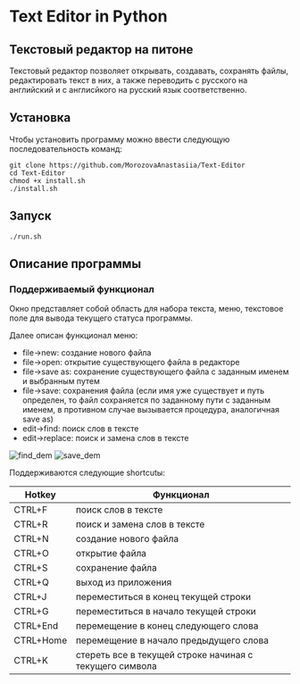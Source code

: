 # Text Editor in Python
## Текстовый редактор на питоне
Текстовый редактор позволяет открывать, создавать, сохранять файлы, редактировать текст в них, а также переводить с русского на английский и с англисйкого на русский язык соответственно.

## Установка
Чтобы установить программу можно ввести следующую последовательность команд:
```
git clone https://github.com/MorozovaAnastasiia/Text-Editor
cd Text-Editor
chmod +x install.sh
./install.sh
```
## Запуск
```
./run.sh
```
## Описание программы
### Поддерживаемый функционал
Окно представляет собой область для набора текста, меню, текстовое поле для вывода текущего статуса программы. 

Далее описан функционал меню:
- file->new: создание нового файла
- file->open: открытие существующего файла в редакторе
- file->save as: сохранение существующего файла с заданным именем и выбранным путем
- file->save: сохранения файла (если имя уже существует и путь определен, то файл сохраняется по заданному пути с заданным именем, в противном случае вызывается процедура, аналогичная save as)
- edit->find: поиск слов в тексте
- edit->replace: поиск и замена слов в тексте

![find_dem](https://user-images.githubusercontent.com/109852961/234075709-c1b2d4ec-b0bf-41cb-bf5b-8526a5d0646b.PNG)
![save_dem](https://user-images.githubusercontent.com/109852961/234075722-52d53125-0f37-4490-a898-db85c3b6cc14.PNG)

Поддерживаются следующие shortcutы:

| Hotkey | Функционал |
| ------ | ------ |
| CTRL+F | поиск слов в тексте |
| CTRL+R | поиск и замена слов в тексте |
| CTRL+N | создание нового файла |
| CTRL+O | открытие файла |
| CTRL+S | сохранение файла |
| CTRL+Q | выход из приложения |
| CTRL+J | переместиться в конец текущей строки |
| CTRL+G | переместиться в начало текущей строки |
| CTRL+End | перемещение в конец следующего слова |
| CTRL+Home | перемещение в начало предыдущего слова |
| CTRL+K | стереть все в текущей строке начиная с текущего символа |
